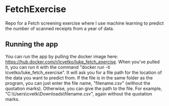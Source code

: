 # FetchExercise
Repo for a Fetch screening exercise where I use machine learning to predict the number of scanned receipts from a year of data.

## Running the app
You can run the app by pulling the docker image here: https://hub.docker.com/r/lcvetko/luke_fetch_exercise.
When you've pulled it, you can run it with the command "docker run -ti lcvetko/luke_fetch_exercise".
It will ask you for a file path for the location of the data you want to predict from. If the file is in the same folder as the
 program, you can just enter the file name, "filename.csv" (without the quotation marks). Otherwise, you can give the path to 
the file. For example, "C:\Users\cvetk\Downloads\filename.csv", again without the quotation marks.

